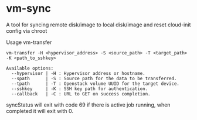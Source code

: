 # vm-sync
A tool for syncing remote disk/image to local disk/image and reset cloud-init config via chroot

Usage vm-transfer
```
vm-transfer -H <hypervisor_address> -S <source_path> -T <target_path> -K <path_to_sshkey>

Available options:
  --hypervisor | -H : Hypervisor address or hostname.
  --spath      | -S : Source path for the data to be transferred.
  --tpath      | -T : Openstack volume UUID for the target device.
  --sshkey     | -K : SSH key path for authentication.
  --callback   | -C : URL to GET on success completion.
```

syncStatus will exit with code 69 if there is active job running, when completed it will exit with 0.
